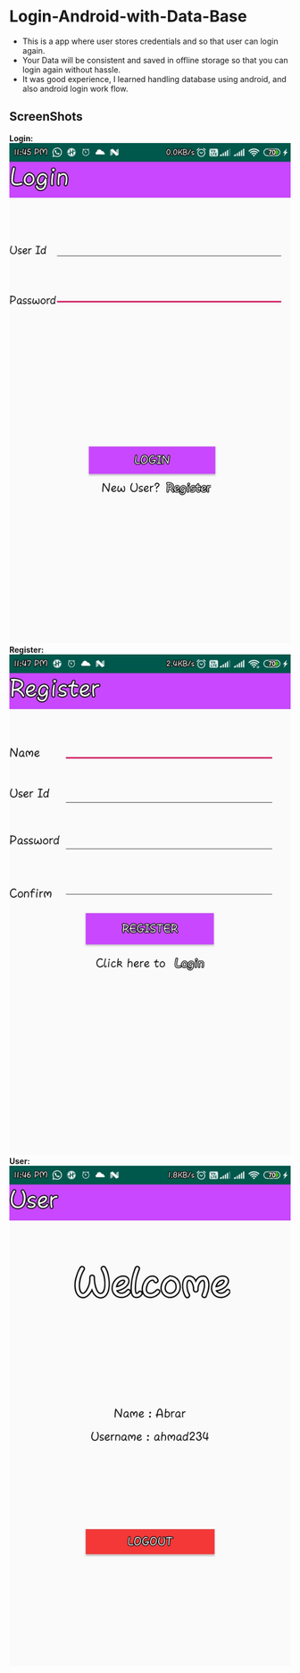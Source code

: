 # Login-Android-with-Data-Base

* This is a app where user stores credentials and so that user can login again.
* Your Data  will be consistent and saved in offline storage so that you can login again without hassle.
* It was good experience, I learned handling database using android, and  also android login work flow.

## ScreenShots
**Login:**
![Login](images/login.jpeg)
**Register:**
![Register](images/Register.jpeg)
**User:**
![User](images/User.jpeg)

